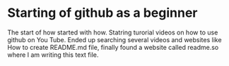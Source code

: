 
# Starting of github as a beginner

The start of how started with how. Statring turorial videos on how to use github on You Tube. Ended up searching several videos and websites like How to create README.md file, finally found a website called readme.so where I am writing this text file.
